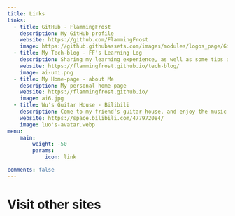 ```yaml
---
title: Links
links:
  - title: GitHub - FlammingFrost
    description: My GitHub profile
    website: https://github.com/FlammingFrost
    image: https://github.githubassets.com/images/modules/logos_page/GitHub-Mark.png
  - title: My Tech-blog - FF's Learning Log
    description: Sharing my learning experience, as well as some tips and tricks.
    website: https://flammingfrost.github.io/tech-blog/
    image: ai-uni.png
  - title: My Home-page - about Me
    description: My personal home-page
    website: https://flammingfrost.github.io/
    image: ai6.jpg
  - title: Wu's Guitar House - Bilibili
    description: Come to my friend's guitar house, and enjoy the music.
    website: https://space.bilibili.com/477972084/
    image: luo's-avatar.webp
menu:
    main: 
        weight: -50
        params:
            icon: link

comments: false
---
```


# Visit other sites

